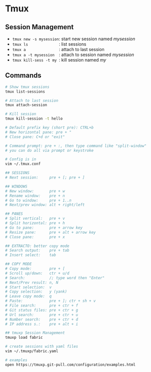 # Tmux

## Session Management

- `tmux new -s mysession`:  start new session named *mysession*
- `tmux ls              `:  list sessions 
- `tmux a               `:  attach to last session
- `tmux a -t mysession  `:  attach to session named *mysession*
- `tmux kill-sess -t my `:  kill session named *my*

## Commands

```bash
# Show tmux sessions
tmux list-sessions

# Attach to last session
tmux attach-session

# Kill session
tmux kill-session -t hello

# Default prefix key (short pre): CTRL+b
# New horizontal pane: pre + "
# Close pane: C+d or "exit"

# Command prompt: pre + :, then type command like "split-window"
# you can do all via prompt or keystroke

# Config is in
vim ~/.tmux.conf

## SESSIONS
# Next session:     pre + [; pre + ]

## WINDOWS
# New window:       pre + w
# Rename window:    pre + n
# Go to window:     pre + 1..n
# Next/prev window: alt + right/left

## PANES
# Split vertical:   pre + v
# Split horizontal: pre + h
# Go to pane:       pre + arrow key
# Resize pane:      pre + alt + arrow key
# Close pane:       pre + x

## EXTRACTO: better copy mode
# Search output:    pre + tab
# Insert select:    tab

## COPY MODE
# Copy mode:        pre + [
# Scroll up/down:   ctr + u/d
# Search:           /; type word then "Enter"
# Next/Prev result: n, N
# Start selection:  v
# Copy selection:   y (yank)
# Leave copy mode:  q
# Paste:            pre + ]; ctr + sh + v
# File search:      pre + ctr + f
# Git status files: pre + ctr + g
# Url search:       pre + ctr + u
# Number search:    pre + ctr + d
# IP address s.:    pre + alt + i

## tmuxp Session Management
tmuxp load fabric

# create sessions with yaml files
vim ~/.tmuxp/fabric.yaml

# examples
open https://tmuxp.git-pull.com/configuration/examples.html
```
